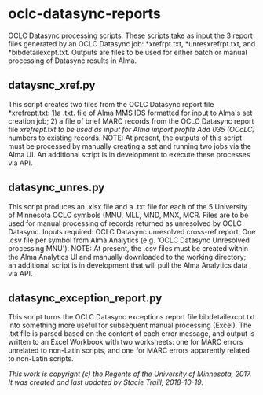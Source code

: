 # oclc-datasync-reports
OCLC Datasync processing scripts. These scripts take as input the 3 report files generated
by an OCLC Datasync job: *xrefrpt.txt, *unresxrefrpt.txt, and *bibdetailexcpt.txt. Outputs
are files to be used for either batch or manual processing of Datasync results in Alma.

## dataysnc_xref.py
This script creates two files from the OCLC Datasync report file *xrefrept.txt:
1)a .txt. file of Alma MMS IDS formatted for input to Alma's set creation job; 
2) a file of brief MARC records from the OCLC Datasync report file *xrefrept.txt 
to be used as input for Alma import profile Add 035 (OCoLC)* numbers to existing records.
NOTE: At present, the outputs of this script must be processed by manually creating a set
and running two jobs via the Alma UI. An additional script is in development to execute 
these processes via API.

## datasync_unres.py
This script produces an .xlsx file and a .txt file for each of the 5 University of Minnesota
OCLC symbols (MNU, MLL, MND, MNX, MCR. Files are to be used for manual processing of records 
returned as unresolved by OCLC Datasync. Inputs required: OCLC Datasync unresolved 
cross-ref report, One .csv file per symbol from Alma Analytics (e.g. 'OCLC Datasync 
Unresolved processing MNU'). NOTE: At present, the .csv files must be created within the Alma 
Analytics UI and manually downloaded to the working directory; an additional script is in 
development that will pull the Alma Analytics data via API.

## datasync_exception_report.py
This script turns the OCLC Datasync exceptions report file bibdetailexcpt.txt 
into something more useful for subsequent manual processing (Excel). The .txt file
is parsed based on the content of each error message, and output is written to an Excel
Workbook with two worksheets: one for MARC errors unrelated to non-Latin scripts, 
and one for MARC errors apparently related to non-Latin scripts.

_This work is copyright (c) the Regents of the University of Minnesota, 2017. 
It was created and last updated by Stacie Traill, 2018-10-19._
